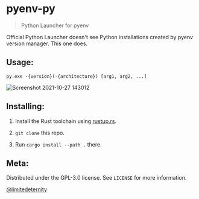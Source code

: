# pyenv-py
> Python Launcher for pyenv

Official Python Launcher doesn't see Python installations created by pyenv version manager. This one does.

## Usage:
`py.exe -{version}(-{architecture}) [arg1, arg2, ...]`

![Screenshot 2021-10-27 143012](https://user-images.githubusercontent.com/24318966/139057377-5cee7852-1bb7-430a-88e8-d14b2851478f.png)

## Installing:

1. Install the Rust toolchain using [rustup.rs](https://rustup.rs/).

2. `git clone` this repo.

3. Run `cargo install --path .` there.

## Meta:

Distributed under the GPL-3.0 license. See ``LICENSE`` for more information.

[@limitedeternity](https://github.com/limitedeternity)
